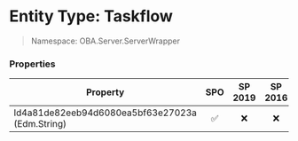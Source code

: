 # Entity Type: Taskflow

> Namespace: OBA.Server.ServerWrapper

### Properties

Property | SPO | SP 2019 | SP 2016 | SP 2013
----------|:---:|:-------:|:-------:|:-------:
Id4a81de82eeb94d6080ea5bf63e27023a (Edm.String) | ✅ | ❌ | ❌ | ❌